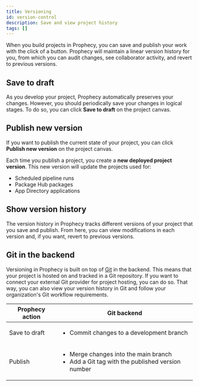 ```yaml
---
title: Versioning
id: version-control
description: Save and view project history
tags: []
---
```


When you build projects in Prophecy, you can save and publish your work with the click of a button. Prophecy will maintain a linear version history for you, from which you can audit changes, see collaborator activity, and revert to previous versions.

<!-- insert image of simple version control menu in top-right corner -->

## Save to draft

As you develop your project, Prophecy automatically preserves your changes. However, you should periodically save your changes in logical stages. To do so, you can click **Save to draft** on the project canvas.

## Publish new version

If you want to publish the current state of your project, you can click **Publish new version** on the project canvas.

Each time you publish a project, you create a **new deployed project version**. This new version will update the projects used for:

- Scheduled pipeline runs
- Package Hub packages
- App Directory applications

## Show version history

The version history in Prophecy tracks different versions of your project that you save and publish. From here, you can view modifications in each version and, if you want, revert to previous versions.

## Git in the backend

Versioning in Prophecy is built on top of [Git](docs/ci-cd/git/git.md) in the backend. This means that your project is hosted on and tracked in a Git repository. If you want to connect your external Git provider for project hosting, you can do so. That way, you can also view your version history in Git and follow your organization's Git workflow requirements.

| Prophecy action | Git backend                                                                                                                     |
| --------------- | ------------------------------------------------------------------------------------------------------------------------------- |
| Save to draft   | <ul class="table-list"><li>Commit changes to a development branch</li></ul>                                                     |
| Publish         | <ul class="table-list"><li>Merge changes into the main branch</li><li>Add a Git tag with the published version number</li></ul> |
